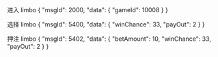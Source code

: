 进入 limbo
{
"msgId": 2000,
"data": {
"gameId": 10008
}
}


选择 limbo
{
"msgId": 5400,
"data": {
"winChance": 33,
"payOut": 2
}
}


押注 limbo
{
"msgId": 5402,
"data": {
"betAmount": 10,
"winChance": 33,
"payOut": 2
}
}